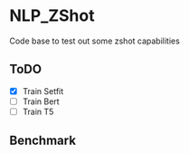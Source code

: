 # NLP_ZShot
Code base to test out some zshot capabilities

## ToDO
- [x] Train Setfit
- [ ] Train Bert
- [ ] Train T5

## Benchmark
